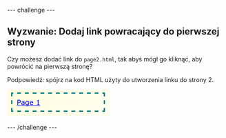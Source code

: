 \--- challenge \---

## Wyzwanie: Dodaj link powracający do pierwszej strony

Czy możesz dodać link do `page2.html`, tak abyś mógł go kliknąć, aby powrócić na pierwszą stronę?

Podpowiedź: spójrz na kod HTML użyty do utworzenia linku do strony 2.

![screenshot](images/magazine-page1-link.png)

\--- /challenge \---